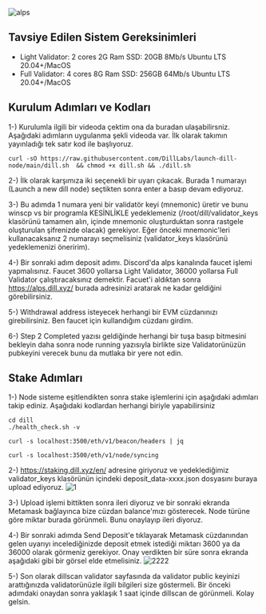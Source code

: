 ![alps](https://github.com/user-attachments/assets/e9f05a09-e558-49f6-8100-6e60f478cb3c)

## Tavsiye Edilen Sistem Gereksinimleri
- Light Validator:	2 cores	2G Ram	SSD: 20GB	  8Mb/s	  Ubuntu LTS 20.04+/MacOS
- Full  Validator: 	4 cores	8G Ram  SSD: 256GB	64Mb/s	Ubuntu LTS 20.04+/MacOS

## Kurulum Adımları ve Kodları

1-) Kurulumla ilgili bir videoda çektim ona da buradan ulaşabilirsniz. Aşağıdaki adımların uygulanma şekli videoda var. İlk olarak takımın yayınladığı tek satır kod ile başlıyoruz.
```
curl -sO https://raw.githubusercontent.com/DillLabs/launch-dill-node/main/dill.sh  && chmod +x dill.sh && ./dill.sh
```
2-) İlk olarak karşımıza iki seçenekli bir uyarı çıkacak. Burada 1 numarayı (Launch a new dill node) seçtikten sonra enter a basıp devam ediyoruz.

3-) Bu adımda 1 numara yeni bir validatör keyi (mnemonic) üretir ve bunu winscp vs bir programla KESİNLİKLE yedeklemeniz (/root/dill/validator_keys klasörünü tamamen alın, içinde mnemonic oluşturduktan sonra rastgele oluşturulan şifrenizde olacak) gerekiyor. Eğer önceki mnemonic'leri kullanacaksanız 2 numarayı seçmelisiniz (validator_keys klasörünü yedeklemenizi öneririm).

4-) Bir sonraki adım deposit adımı. Discord'da alps kanalında faucet işlemi yapmalısınız. Faucet 3600 yollarsa Light Validator, 36000 yollarsa Full Validator çalıştıracaksınız demektir. Facuet'i aldıktan sonra https://alps.dill.xyz/ burada adresinizi aratarak ne kadar geldiğini görebilirsiniz.

5-) Withdrawal address isteyecek herhangi bir EVM cüzdanınızı girebilirsiniz. Ben faucet için kullandığım cüzdanı girdim.

6-) Step 2 Completed yazısı geldiğinde herhangi bir tuşa basıp bitmesini bekleyin daha sonra node running yazısıyla birlikte size Validatorünüzün pubkeyini verecek bunu da mutlaka bir yere not edin.

## Stake Adımları

1-) Node sisteme eşitlendikten sonra stake işlemlerini için aşağıdaki adımları takip ediniz. Aşağıdaki kodlardan herhangi biriyle yapabilirsiniz
```
cd dill
./health_check.sh -v
```
```
curl -s localhost:3500/eth/v1/beacon/headers | jq
```
```
curl -s localhost:3500/eth/v1/node/syncing
```


2-) https://staking.dill.xyz/en/ adresine giriyoruz ve yedeklediğimiz validator_keys klasörünün içindeki deposit_data-xxxx.json dosyasını buraya upload ediyoruz.
![1](https://github.com/user-attachments/assets/f78c06f4-d9a2-4e24-8d74-5d92fa3bb6c5)

3-) Upload işlemi bittikten sonra ileri diyoruz ve bir sonraki ekranda Metamask bağlayınca bize cüzdan balance'mızı gösterecek. Node türüne göre miktar burada görünmeli. Bunu onaylayıp ileri diyoruz.

4-) Bir sonraki adımda Send Deposit'e tıklayarak Metamask cüzdanından gelen uyarıyı incelediğinizde deposit etmek istediği miktarı 3600 ya da 36000 olarak görmeniz gerekiyor. Onay verdikten bir süre sonra ekranda aşağıdaki gibi bir görsel elde etmelisiniz.
![2222](https://github.com/user-attachments/assets/7b681ee3-98ee-44a3-ae9a-83ce24e2ed9e)

5-) Son olarak dillscan validator sayfasında da validator public keyinizi arattığınızda validatorünüzle ilgili bilgileri size göstermeli. Bir önceki adımdaki onaydan sonra yaklaşık 1 saat içinde dillscan de görünmeli. Kolay gelsin.

